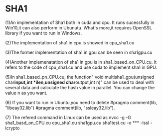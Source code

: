 # SHA1
(1)An implementation of Sha1 both in cuda and cpu. It runs sucessfully in Win10,it can also perform in Ubunutu.
What's more,it requires OpenSSL library if you want to run in Windows.

(2)The implementation of sha1 in cpu is showed in cpu_sha1.cu

(3)The former implementation of sha1 in gpu can be seen in sha1gpu.cu

(4)Another implemenatation of sha1 in gpu is in sha1_based_on_CPU.cu. It refers to the code of cpu_sha1.cu and use cuda to implement sha1 in GPU.

(5)In sha1_based_pn_CPU.cu, the function" void multisha1_gpu(unsigned char**input,int *ilen,unsigned char**output,int n)" can be used to deal with several data and calculate the hash value in parallel. You can change the value n as you want.

(6) If you want to run in Ubuntu,you need to delete #pragma comment(lib, "libeay32.lib") #pragma comment(lib, "ssleay32.lib").

(7) The refered command in Linux can be used as nvcc -g -G sha1_basd_on_CPU.cu cpu_sha1.cu sha1gpu.cu sha1test.cu -o *** -lssl -lcrypto
